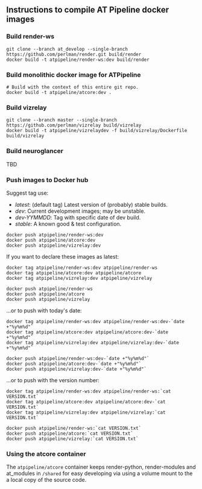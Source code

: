 ## Instructions to compile AT Pipeline docker images

### Build render-ws

```console
git clone --branch at_develop --single-branch https://github.com/perlman/render.git build/render
docker build -t atpipeline/render-ws:dev build/render
```

### Build monolithic docker image for ATPipeline

```console
# Build with the context of this entire git repo.
docker build -t atpipeline/atcore:dev .
```

### Build vizrelay
```console
git clone --branch master --single-branch https://github.com/perlman/vizrelay build/vizrelay
docker build -t atpipeline/vizrelaydev -f build/vizrelay/Dockerfile build/vizrelay
```

### Build neuroglancer

TBD

### Push images to Docker hub

Suggest tag use:
* _latest_: (default tag) Latest version of (probably) stable builds.
* _dev_: Current development images; may be unstable.
* _dev-YYMMDD_: Tag with specific date of dev build.
* _stable_: A known good & test configuration.


```console
docker push atpipeline/render-ws:dev
docker push atpipeline/atcore:dev
docker push atpipeline/vizrelay:dev
```

If you want to declare these images as latest:
```console
docker tag atpipeline/render-ws:dev atpipeline/render-ws
docker tag atpipeline/atcore:dev atpipeline/atcore
docker tag atpipeline/vizrelay:dev atpipeline/vizrelay

docker push atpipeline/render-ws
docker push atpipeline/atcore
docker push atpipeline/vizrelay
```
...or to push with today's date:

```console
docker tag atpipeline/render-ws:dev atpipeline/render-ws:dev-`date +"%y%m%d"`
docker tag atpipeline/atcore:dev atpipeline/atcore:dev-`date +"%y%m%d"`
docker tag atpipeline/vizrelay:dev atpipeline/vizrelay:dev-`date +"%y%m%d"`

docker push atpipeline/render-ws:dev-`date +"%y%m%d"`
docker push atpipeline/atcore:dev-`date +"%y%m%d"`
docker push atpipeline/vizrelay:dev-`date +"%y%m%d"`
```

...or to push with the version number:
```console
docker tag atpipeline/render-ws:dev atpipeline/render-ws:`cat VERSION.txt`
docker tag atpipeline/atcore:dev atpipeline/atcore:dev-`cat VERSION.txt`
docker tag atpipeline/vizrelay:dev atpipeline/vizrelay:`cat VERSION.txt`

docker push atpipeline/render-ws:`cat VERSION.txt`
docker push atpipeline/atcore:`cat VERSION.txt`
docker push atpipeline/vizrelay:`cat VERSION.txt`
```

### Using the atcore container

The ``atpipeline/atcore`` container keeps render-python, render-modules and at_modules in ```/shared``` for easy developing via using a volume mount to the a local copy of the source code.
